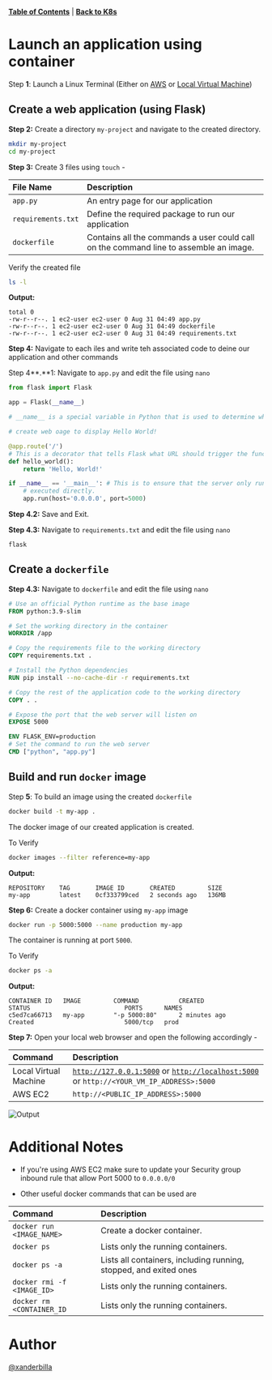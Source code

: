 [**Table of Contents**](https://github.com/xanderbilla/ExamPrep-AWS/blob/main/README.md) | [**Back to K8s**](https://github.com/xanderbilla/ExamPrep-AWS/blob/main/__Docs/K8s/index.md)

# Launch an application using container

Step **1**: Launch a Linux Terminal (Either on [AWS](https://github.com/xanderbilla/ExamPrep-AWS/blob/main/__Docs/K8s/pages/K8s_L01_Installing_Prequisite.md) or [Local Virtual Machine](https://github.com/xanderbilla/ExamPrep-AWS/blob/main/__Docs/K8s/pages/K8s_L02_Setting_MicroK8s_using_on_AWS.md))

## Create a web application (using Flask)

**Step 2:** Create a directory `my-project` and navigate to the created directory.

```bash
mkdir my-project
cd my-project
```

**Step 3:** Create 3 files using `touch` - 

| File Name        | Description                           | 
| :--------------- | :----------------------------------- | 
| `app.py`           | An entry page for our application |
| `requirements.txt` | Define the required package to run our application |
| `dockerfile`       | Contains all the commands a user could call on the command line to assemble an image.|

Verify the created file

```bash
ls -l
```

**Output:**

```
total 0
-rw-r--r--. 1 ec2-user ec2-user 0 Aug 31 04:49 app.py
-rw-r--r--. 1 ec2-user ec2-user 0 Aug 31 04:49 dockerfile
-rw-r--r--. 1 ec2-user ec2-user 0 Aug 31 04:49 requirements.txt
```

**Step 4:** Navigate to each iles and write teh associated code to deine our application and other commands

Step 4**.**1: Navigate to `app.py` and edit the file using `nano` 

```py
from flask import Flask

app = Flask(__name__)

# __name__ is a special variable in Python that is used to determine whether the script is being run on its own or being imported from another module.

# create web oage to display Hello World!

@app.route('/') 
# This is a decorator that tells Flask what URL should trigger the function that follows it.
def hello_world():
    return 'Hello, World!'

if __name__ == '__main__': # This is to ensure that the server only runs if the script is 
    # executed directly.
    app.run(host='0.0.0.0', port=5000)
```

**Step 4.2:** Save and Exit.

**Step 4.3:** Navigate to `requirements.txt` and edit the file using `nano`

```requirements
flask
```
## Create a `dockerfile`

**Step 4.3:** Navigate to `dockerfile` and edit the file using `nano`

```dockerfile
# Use an official Python runtime as the base image
FROM python:3.9-slim

# Set the working directory in the container
WORKDIR /app

# Copy the requirements file to the working directory
COPY requirements.txt .

# Install the Python dependencies
RUN pip install --no-cache-dir -r requirements.txt

# Copy the rest of the application code to the working directory
COPY . .

# Expose the port that the web server will listen on
EXPOSE 5000

ENV FLASK_ENV=production
# Set the command to run the web server
CMD ["python", "app.py"]
```
## Build and run `docker` image

Step **5**: To build an image using the created `dockerfile`

```bash
docker build -t my-app .
```

The docker image of our created application is created.

To Verify

```bash
docker images --filter reference=my-app
```

**Output:**

```
REPOSITORY    TAG       IMAGE ID       CREATED         SIZE
my-app        latest    0cf333799ced   2 seconds ago   136MB
```

**Step 6:** Create a docker container using `my-app` image

```bash
docker run -p 5000:5000 --name production my-app
```

The container is running at port `5000`.

To Verify

```bash
docker ps -a
```

**Output:**

```
CONTAINER ID   IMAGE         COMMAND           CREATED              STATUS                          PORTS      NAMES
c5ed7ca66713   my-app        "-p 5000:80"      2 minutes ago        Created                         5000/tcp   prod
```

**Step 7:** Open your local web browser and open the following accordingly - 

| Command          | Description                           | 
| :--------------- | :------------------------------------ |
| Local Virtual Machine | [`http://127.0.0.1:5000`](http://127.0.0.1:5000) or [`http://localhost:5000`](http://localhost:5000) or `http://<YOUR_VM_IP_ADDRESS>:5000` |
| AWS EC2         | `http://<PUBLIC_IP_ADDRESS>:5000` |

![Output](https://xanderbilla.s3.ap-south-1.amazonaws.com/Semester_V/__assets/K8s_L03_Step_7.png)

# Additional Notes

- If you're using AWS EC2 make sure to update your Security group inbound rule that allow Port 5000 to `0.0.0.0/0`

- Other useful docker commands that can be used are 

| Command          | Description                           | 
| :--------------- | :------------------------------------ |
| `docker run <IMAGE_NAME>`      | Create a docker container.
| `docker ps`      | Lists only the running containers.
| `docker ps -a`   | Lists all containers, including running, stopped, and exited ones |
| `docker rmi -f <IMAGE_ID>`     | Lists only the running containers.
| `docker rm <CONTAINER_ID`      | Lists only the running containers.

# Author

[@xanderbilla](https://github.com/xanderbilla)
